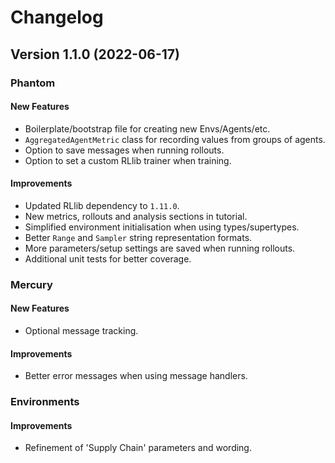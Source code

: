 # Changelog

## Version 1.1.0 (2022-06-17)

### Phantom

#### New Features

- Boilerplate/bootstrap file for creating new Envs/Agents/etc.
- `AggregatedAgentMetric` class for recording values from groups of agents.
- Option to save messages when running rollouts.
- Option to set a custom RLlib trainer when training.

#### Improvements

- Updated RLlib dependency to `1.11.0`.
- New metrics, rollouts and analysis sections in tutorial.
- Simplified environment initialisation when using types/supertypes.
- Better `Range` and `Sampler` string representation formats.
- More parameters/setup settings are saved when running rollouts.
- Additional unit tests for better coverage.

### Mercury

#### New Features

- Optional message tracking.

#### Improvements

- Better error messages when using message handlers.

### Environments

#### Improvements

- Refinement of 'Supply Chain' parameters and wording.